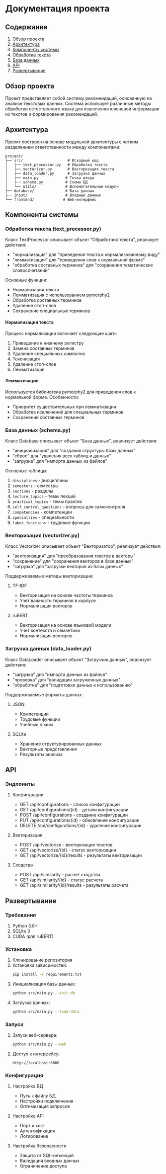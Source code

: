 # Документация проекта

## Содержание
1. [Обзор проекта](#обзор-проекта)
2. [Архитектура](#архитектура)
3. [Компоненты системы](#компоненты-системы)
4. [Обработка текста](#обработка-текста)
5. [База данных](#база-данных)
6. [API](#api)
7. [Развертывание](#развертывание)

## Обзор проекта

Проект представляет собой систему рекомендаций, основанную на анализе текстовых данных. Система использует различные методы обработки естественного языка для извлечения ключевой информации из текстов и формирования рекомендаций.

## Архитектура

Проект построен на основе модульной архитектуры с четким разделением ответственности между компонентами:

```
project/
├── src/                    # Исходный код
│   ├── text_processor.py   # Обработка текста
│   ├── vectorizer.py       # Векторизация текста
│   ├── data_loader.py      # Загрузка данных
│   ├── main.py            # Точка входа
│   ├── schema.py          # Схема БД
│   └── utils/             # Вспомогательные модули
├── database/              # База данных
├── input/                 # Входные данные
└── frontend/             # Веб-интерфейс
```

## Компоненты системы

### Обработка текста (text_processor.py)

Класс TextProcessor описывает объект "Обработчик текста", реализует действия:
- "нормализация" для "приведения текста к нормализованному виду"
- "лемматизация" для "приведения слов к нормальной форме"
- "обработка составных терминов" для "сохранения тематических словосочетаний"

Основные функции:
- Нормализация текста
- Лемматизация с использованием pymorphy2
- Обработка составных терминов
- Удаление стоп-слов
- Сохранение специальных терминов

#### Нормализация текста

Процесс нормализации включает следующие шаги:
1. Приведение к нижнему регистру
2. Замена составных терминов
3. Удаление специальных символов
4. Токенизация
5. Удаление стоп-слов
6. Лемматизация

#### Лемматизация

Используется библиотека pymorphy2 для приведения слов к нормальной форме. Особенности:
- Приоритет существительных при лемматизации
- Обработка исключений для специальных терминов
- Сохранение составных терминов

### База данных (schema.py)

Класс Database описывает объект "База данных", реализует действия:
- "инициализация" для "создания структуры базы данных"
- "сброс" для "удаления всех таблиц и данных"
- "загрузка" для "импорта данных из файлов"

Основные таблицы:
1. `disciplines` - дисциплины
2. `semesters` - семестры
3. `sections` - разделы
4. `lecture_topics` - темы лекций
5. `practical_topics` - темы практик
6. `self_control_questions` - вопросы для самоконтроля
7. `competencies` - компетенции
8. `specialties` - специальности
9. `labor_functions` - трудовые функции

### Векторизация (vectorizer.py)

Класс Vectorizer описывает объект "Векторизатор", реализует действия:
- "векторизация" для "преобразования текстов в векторы"
- "сохранение" для "сохранения векторов в базе данных"
- "загрузка" для "загрузки векторов из базы данных"

Поддерживаемые методы векторизации:
1. TF-IDF
   - Векторизация на основе частоты терминов
   - Учет важности терминов в корпусе
   - Нормализация векторов

2. ruBERT
   - Векторизация на основе языковой модели
   - Учет контекста и семантики
   - Нормализация векторов

### Загрузка данных (data_loader.py)

Класс DataLoader описывает объект "Загрузчик данных", реализует действия:
- "загрузка" для "импорта данных из файлов"
- "проверка" для "валидации загруженных данных"
- "обработка" для "подготовки данных к использованию"

Поддерживаемые форматы данных:
1. JSON
   - Компетенции
   - Трудовые функции
   - Учебные планы

2. SQLite
   - Хранение структурированных данных
   - Векторные представления
   - Результаты анализа

## API

### Эндпоинты

1. Конфигурации
   - GET /api/configurations - список конфигураций
   - GET /api/configurations/{id} - детали конфигурации
   - POST /api/configurations - создание конфигурации
   - PUT /api/configurations/{id} - обновление конфигурации
   - DELETE /api/configurations/{id} - удаление конфигурации

2. Векторизация
   - POST /api/vectorize - векторизация текстов
   - GET /api/vectorize/{id} - статус векторизации
   - GET /api/vectorize/{id}/results - результаты векторизации

3. Сходство
   - POST /api/similarity - расчет сходства
   - GET /api/similarity/{id} - статус расчета
   - GET /api/similarity/{id}/results - результаты расчета

## Развертывание

### Требования

1. Python 3.8+
2. SQLite 3
3. CUDA (для ruBERT)

### Установка

1. Клонирование репозитория
2. Установка зависимостей:
   ```bash
   pip install -r requirements.txt
   ```
3. Инициализация базы данных:
   ```bash
   python src/main.py --init-db
   ```
4. Загрузка данных:
   ```bash
   python src/main.py --load-data
   ```

### Запуск

1. Запуск веб-сервера:
   ```bash
   python src/main.py --web
   ```
2. Доступ к интерфейсу:
   ```
   http://localhost:5000
   ```

### Конфигурация

1. Настройка БД
   - Путь к файлу БД
   - Настройки подключения
   - Оптимизация запросов

2. Настройка API
   - Порт и хост
   - Аутентификация
   - Логирование

3. Настройка безопасности
   - Защита от SQL-инъекций
   - Валидация входных данных
   - Ограничение доступа
